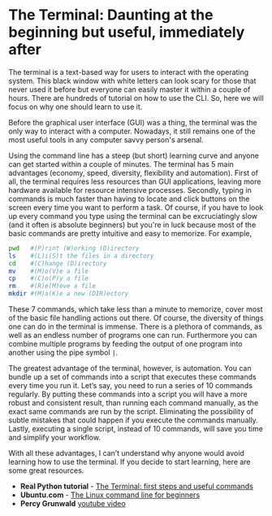 # The Terminal: Daunting at the beginning but useful, immediately after

The terminal is a text-based way for users to interact with the operating system. This black window with white letters can look scary for those that never used it before but everyone can easily master it within a couple of hours. There are hundreds of tutorial on how to use the CLI. So, here we will focus on why one should learn to use it.

Before the graphical user interface (GUI) was a thing, the terminal was the only way to interact with a computer. Nowadays, it still remains one of the most useful tools in any computer savvy person's arsenal.

Using the command line has a steep (but short) learning curve and anyone can get started within a couple of minutes. The terminal has 5 main advantages (economy, speed, diversity, flexibility and automation). First of all, the terminal requires less resources than GUI applications, leaving more hardware available for resource intensive processes. Secondly, typing in commands is much faster than having to locate and click buttons on the screen  every time you want to perform a task. Of course, if you have to look up every command you type using the terminal can be excruciatingly slow (and it often is absolute beginners) but you're in luck because most of the basic commands are pretty intuitive and easy to memorize. For example,

```bash
pwd   #(P)rint (W)orking (D)irectory
ls    #(L)i(S)t the files in a directory
cd    #(C)hange (D)irectory
mv    #(M)o(V)e a file
cp    #(C)o(P)y a file
rm    #(R)e(M)ove a file
mkdir #(M)a(K)e a new (DIR)ectory 
```

These 7 commands, which take less than a minute to memorize, cover most of the basic file handling actions out there. Of course, the diversity of things one can do in the terminal is immense. There is a plethora of commands, as well as an endless number of programs one can run. Furthermore you can combine multiple programs by feeding the output of one program into another using the pipe symbol `|`.

The greatest advantage of the terminal, however, is automation. You can bundle up a set of commands into a script that executes these commands every time you run it. Let’s say, you need to run a series of 10 commands regularly. By putting these commands into a script you will have a more robust and consistent result, than running each command manually, as the exact same commands are run by the script. Eliminating the possibility of subtle mistakes that could happen if you execute the commands manually. Lastly, executing a single script, instead of 10 commands, will save you time and simplify your workflow.

With all these advantages, I can’t understand why anyone would avoid learning how to use the terminal. If you decide to start learning, here are some great resources.

 * **Real Python tutorial** - [The Terminal: first steps and useful commands](https://realpython.com/terminal-commands/)
 * **Ubuntu.com** - [The Linux command line for beginners](https://ubuntu.com/tutorials/command-line-for-beginners#1-overview)
 * **Percy Grunwald** [youtube video](https://www.youtube.com/watch?v=aKRYQsKR46I&ab_channel=PercyGrunwaldfromTopTechSkills)

